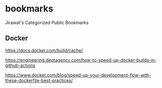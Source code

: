# bookmarks
Jirawat's Categorized Public Bookmarks 

## Docker
https://docs.docker.com/build/cache/

https://engineering.deptagency.com/how-to-speed-up-docker-builds-in-github-actions

https://www.docker.com/blog/speed-up-your-development-flow-with-these-dockerfile-best-practices/


